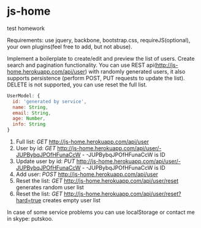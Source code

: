 js-home
=======

test homework

Requirements: use jquery, backbone, bootstrap.css, requireJS(optional), your own plugins(feel free to add, but not abuse).

Implement a boilerplate to create/edit and preview the list of users. Create search and pagination functionality.
You can use REST api(http://js-home.herokuapp.com/api/user) with randomly generated users, it also supports persistence (perform POST, PUT requests to update the list). DELETE is not supported, you can use reset the full list.

```javascript
UserModel: {
  id: 'generated by service',
  name: String,
  email: String,
  age: Number,
  info: String
}
```

1. Full list: *GET* http://js-home.herokuapp.com/api/user
2. User by id: *GET* http://js-home.herokuapp.com/api/user/-JUPBybqJPOfHFunaCcW - -JUPBybqJPOfHFunaCcW is ID
3. Update user by id: *PUT* http://js-home.herokuapp.com/api/user/-JUPBybqJPOfHFunaCcW - -JUPBybqJPOfHFunaCcW is ID
4. Add user: *POST* http://js-home.herokuapp.com/api/user
5. Reset the list: *GET* http://js-home.herokuapp.com/api/user/reset generates random user list
6. Reset the list: *GET* http://js-home.herokuapp.com/api/user/reset?hard=true creates empty user list

In case of some service problems you can use localStorage or contact me in skype: putskoo.
